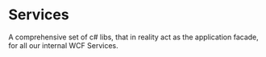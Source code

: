 # Services
A comprehensive set of c# libs, that in reality act as the application facade, for all our internal WCF Services.
